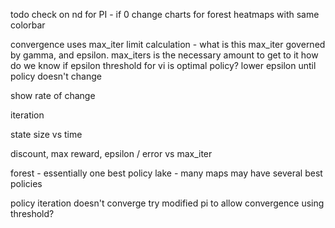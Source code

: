 todo
check on nd for PI - if 0
change charts for forest
heatmaps with same colorbar



convergence uses max_iter limit calculation - what is this
max_iter governed by gamma, and epsilon.  max_iters is the necessary amount to get to it
how do we know if epsilon threshold for vi is optimal policy?
lower epsilon until policy doesn't change


show rate of change

iteration 

state size vs time

discount, max reward, epsilon / error vs max_iter

forest - essentially one best policy
lake - many maps may have several best policies



policy iteration doesn't converge
try modified pi to allow convergence using threshold?